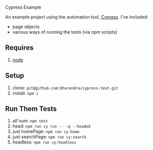  Cypress Example

An example project using the automation tool, [Cypress](https://www.cypress.io/). 
 I've included:
- page objects
- various ways of running the tests (via npm scripts)


## Requires
1. [node](https://nodejs.org/en/)

## Setup
1. clone: `git@github.com:Dharendra/cypress-test.git`
1. install: `npm i`

## Run Them Tests
1. all'vum: `npm test`
1. head: `npm run cy run -- -q --headed`
1. just homePage: `npm run cy:home`
1. just searchPage: `npm run cy:search`
1. headless: `npm run cy:headless`
